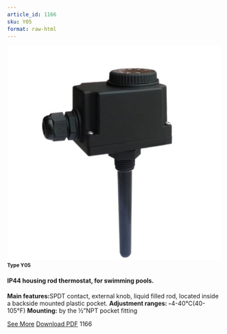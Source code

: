 ```yaml
---
article_id: 1166
sku: Y05
format: raw-html
---
```

 <img src="../new-images/Y05.jpg" class="card-imgs mb-2">
 <small class="text-grey mb-2"><b>Type Y05</b> </small>
 <h4>IP44 housing rod thermostat, for swimming pools.</h4>
 <p><b>Main features:</b>SPDT contact, external knob, liquid filled rod, located inside a backside mounted plastic pocket.
 <b>Adjustment ranges: -</b>4-40&#xB0;C(40-105&#xB0;F)
 <b>Mounting:</b> by the &#xBD;&#x201D;NPT pocket fitting</p>
 <div class="btns">
 <a href="../en/ip44-housing-rod-thermostat-for-swimming-pools-y05.html" class="btn-red">See More</a>
 <a href="../en/pdf/Cat2 P22 Ultimheat EN Y05 20130409.pdf" target="_blank" class="btn-red">Download PDF</a>
 <!-- <a href="http://www.ultimheat.com/cat2.html" target="_blank" class="access-link"> Access full catalogue <i class="fa fa-external-link" aria-hidden="true"></i> </a> -->
 <span class="number-btn">1166</span>
 </div>
 